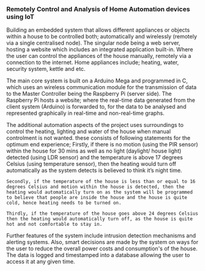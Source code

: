### Remotely Control and Analysis of Home Automation devices using IoT

Building an embedded system that allows different appliances or objects within a house to be controlled both; automatically and wirelessly (remotely via a single centralised node). The singular node being a web server, hosting a website which includes an integrated application built-in. Where the user can control the appliances of the house manually, remotely via a connection to the internet. Home appliances include; heating, water, security system, kettle and etc. 

The main core system is built on a Arduino Mega and programmed in C, which uses an wireless communication module for the transmission of data to the Master Controller being the Raspberry Pi (server side). The Raspberry Pi hosts a website; where the real-time data generated from the client system (Arduino) is forwarded to, for the data to be analysed and represented graphically in real-time and non-real-time graphs.

The additional automation aspects of the project uses surroundings to control the heating, lighting and water of the house when manual controlment is not wanted. these consists of following statements for the optimum end experience;
    Firstly, if there is no motion (using the PIR sensor) within the house for 30 mins as well as no light (daylight/ house light) detected (using LDR sensor) and the temperature is above 17 degrees Celsius (using temperature sensor), then the heating would turn off automatically as the system detects is believed to think it’s night time.

    Secondly, if the temperature of the house is less than or equal to 16 degrees Celsius and motion within the house is detected, then the heating would automatically turn on as the system will be programmed to believe that people are inside the house and the house is quite cold, hence heating needs to be turned on.

    Thirdly, if the temperature of the house goes above 24 degrees Celsius then the heating would automatically turn off, as the house is quite hot and not comfortable to stay in.


Further features of the system include intrusion detection mechanisms and alerting systems. Also, smart decisions are made by the system on ways for the user to reduce the overall power costs and consumption's of the house. The data is logged and timestamped into a database allowing the user to access it at any given time.
